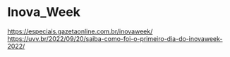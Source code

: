 # Inova_Week
https://especiais.gazetaonline.com.br/inovaweek/
https://uvv.br/2022/09/20/saiba-como-foi-o-primeiro-dia-do-inovaweek-2022/
